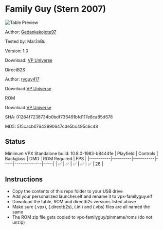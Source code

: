# Family Guy (Stern 2007)

![Table Preview](https://github.com/Mar3nBu/vpx-images/blob/main/vpx-familyguy.png)

Author: [Gedankekojote97](https://vpuniverse.com/profile/42203-gedankekojote97/) 

Tested by: Mar3nBu 

Version: 1.0 

Download: [VP Universe](https://vpuniverse.com/files/file/11192-family-guy/?tab=details)

DirectB2S

Author: [ryguy417](https://vpuniverse.com/profile/31096-ryguy417/)

Download [VP Universe](https://vpuniverse.com/files/file/12988-family-guy-stern-2007-b2s-with-full-dmd/)

ROM

Download [VP Universe](https://vpuniverse.com/files/file/3397-family-guy-v120-english-french/)

SHA: 01284f7238734b0bdf736491bfd117e8ca85d678

MD5: 515cacb07642990647cde5bc495c6c48


## Status 

Minimum VPX Standalone build: 10.8.0-1983-b84441e
| Playfield | Controls | Backglass | DMD | ROM Required | FPS | 
|-----------|----------|-----------|-----|--------------|-----|
| :white_check_mark: | :white_check_mark: | :white_check_mark: | :white_check_mark: | :white_check_mark: | 28 |

## Instructions

- Copy the contents of this repo folder to your USB drive
- Add your personalized launcher.elf and rename it to vpx-familyguy.elf
- Download the table, ROM and directb2s versions listed above 
- Make sure (.vpx), (.directb2s), (.ini) and (.vbs) files are all named the same
- The ROM zip file gets copied to vpx-familyguy/pinmame/roms (do not unzip)
